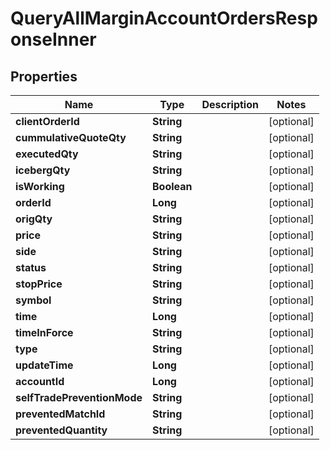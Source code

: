 

# QueryAllMarginAccountOrdersResponseInner


## Properties

| Name | Type | Description | Notes |
|------------ | ------------- | ------------- | -------------|
|**clientOrderId** | **String** |  |  [optional] |
|**cummulativeQuoteQty** | **String** |  |  [optional] |
|**executedQty** | **String** |  |  [optional] |
|**icebergQty** | **String** |  |  [optional] |
|**isWorking** | **Boolean** |  |  [optional] |
|**orderId** | **Long** |  |  [optional] |
|**origQty** | **String** |  |  [optional] |
|**price** | **String** |  |  [optional] |
|**side** | **String** |  |  [optional] |
|**status** | **String** |  |  [optional] |
|**stopPrice** | **String** |  |  [optional] |
|**symbol** | **String** |  |  [optional] |
|**time** | **Long** |  |  [optional] |
|**timeInForce** | **String** |  |  [optional] |
|**type** | **String** |  |  [optional] |
|**updateTime** | **Long** |  |  [optional] |
|**accountId** | **Long** |  |  [optional] |
|**selfTradePreventionMode** | **String** |  |  [optional] |
|**preventedMatchId** | **String** |  |  [optional] |
|**preventedQuantity** | **String** |  |  [optional] |



